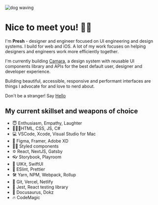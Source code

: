 ![dog waving](https://media.giphy.com/media/Wj7lNjMNDxSmc/giphy.gif)

# Nice to meet you! 👋🏾

I'm **Presh** - designer and engineer focused on UI engineering and design systems. I build for web and iOS. A lot of my work focuses on helping designers and engineers work more efficiently together.

I'm currently building [Camara](https://www.camara.space), a design system with reusable UI components library and APIs for the best default user, designer and developer experience.

Building beautiful, accessible, responsive and performant interfaces are things I advocate for and love to nerd about.

Don't be a stranger! Say [Hello](https://mobile.twitter.com/preshonyee)

## My current skillset and weapons of choice

- 😇 Enthusiasm, Empathy, Laughter
- 👨🏽‍💻HTML, CSS, JS, C#
- 💻 VSCode, Xcode, Visual Studio for Mac
- 🎨 Figma, Framer, Adobe XD
- 💅🏾 Styled components
- ✡️ React, NextJS, Gatsby
- 👓 Storybook, Playroom
- 📱 UIKit, SwiftUI
- 🦐 ESlint, Prettier
- 🛠 Yarn, NPM, Webpack, Rollup
- 🚀 Git, Vercel, Netlify
- 🤖 Jest, React testing library
- 📖 Docusaurus, Dokz
- 🔥 CodeMagic
